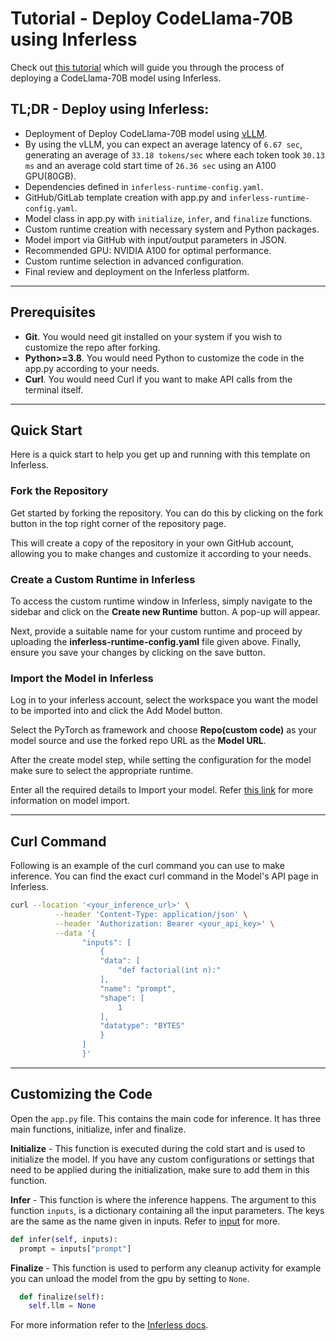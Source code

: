 # Tutorial - Deploy CodeLlama-70B using Inferless

Check out [this tutorial](https://tutorials.inferless.com/deploy-codellama-70b-using-inferless) which will guide you through the process of deploying a CodeLlama-70B model using Inferless.

## TL;DR - Deploy  using Inferless:
- Deployment of Deploy CodeLlama-70B model using [vLLM](https://github.com/vllm-project/vllm).
- By using the vLLM, you can expect an average latency of `6.67 sec`, generating an average of `33.18 tokens/sec` where each token took `30.13 ms` and an average cold start time of `26.36 sec` using an A100 GPU(80GB).
- Dependencies defined in `inferless-runtime-config.yaml`.
- GitHub/GitLab template creation with app.py and `inferless-runtime-config.yaml`.
- Model class in app.py with `initialize`, `infer`, and `finalize` functions.
- Custom runtime creation with necessary system and Python packages.
- Model import via GitHub with input/output parameters in JSON.
- Recommended GPU: NVIDIA A100 for optimal performance.
- Custom runtime selection in advanced configuration.
- Final review and deployment on the Inferless platform.

---
## Prerequisites
- **Git**. You would need git installed on your system if you wish to customize the repo after forking.
- **Python>=3.8**. You would need Python to customize the code in the app.py according to your needs.
- **Curl**. You would need Curl if you want to make API calls from the terminal itself.

---
## Quick Start
Here is a quick start to help you get up and running with this template on Inferless.

### Fork the Repository
Get started by forking the repository. You can do this by clicking on the fork button in the top right corner of the repository page.

This will create a copy of the repository in your own GitHub account, allowing you to make changes and customize it according to your needs.

### Create a Custom Runtime in Inferless
To access the custom runtime window in Inferless, simply navigate to the sidebar and click on the **Create new Runtime** button. A pop-up will appear.

Next, provide a suitable name for your custom runtime and proceed by uploading the **inferless-runtime-config.yaml** file given above. Finally, ensure you save your changes by clicking on the save button.

### Import the Model in Inferless
Log in to your inferless account, select the workspace you want the model to be imported into and click the Add Model button.

Select the PyTorch as framework and choose **Repo(custom code)** as your model source and use the forked repo URL as the **Model URL**.

After the create model step, while setting the configuration for the model make sure to select the appropriate runtime.

Enter all the required details to Import your model. Refer [this link](https://docs.inferless.com/integrations/git-custom-code/git--custom-code) for more information on model import.

---
## Curl Command
Following is an example of the curl command you can use to make inference. You can find the exact curl command in the Model's API page in Inferless.
```bash
curl --location '<your_inference_url>' \
          --header 'Content-Type: application/json' \
          --header 'Authorization: Bearer <your_api_key>' \
          --data '{
                "inputs": [
                    {
                    "data": [
                        "def factorial(int n):"
                    ],
                    "name": "prompt",
                    "shape": [
                        1
                    ],
                    "datatype": "BYTES"
                    }
                ]
                }'
```

---
## Customizing the Code
Open the `app.py` file. This contains the main code for inference. It has three main functions, initialize, infer and finalize.

**Initialize** -  This function is executed during the cold start and is used to initialize the model. If you have any custom configurations or settings that need to be applied during the initialization, make sure to add them in this function.

**Infer** - This function is where the inference happens. The argument to this function `inputs`, is a dictionary containing all the input parameters. The keys are the same as the name given in inputs. Refer to [input](https://docs.inferless.com/model-import/input-output-schema) for more.

```python
def infer(self, inputs):
  prompt = inputs["prompt"]
```

**Finalize** - This function is used to perform any cleanup activity for example you can unload the model from the gpu by setting to `None`.
```python
  def finalize(self):
    self.llm = None
```

For more information refer to the [Inferless docs](https://docs.inferless.com/).